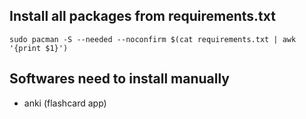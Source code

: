 ## Install all packages from requirements.txt
```
sudo pacman -S --needed --noconfirm $(cat requirements.txt | awk '{print $1}')
```
## Softwares need to install manually
* anki (flashcard app)
